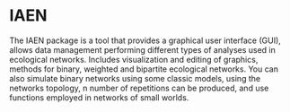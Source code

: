 # IAEN
The IAEN package is a tool that provides a graphical user interface (GUI), allows data management performing different types of analyses used in ecological networks. Includes visualization and editing of graphics, methods for binary, weighted and bipartite ecological networks. You can also simulate binary networks using some classic models, using the networks topology, n number of repetitions can be produced, and use functions employed in networks of small worlds.
